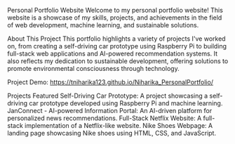 Personal Portfolio Website
Welcome to my personal portfolio website! This website is a showcase of my skills, projects, and achievements in the field of web development, machine learning, and sustainable solutions.

About This Project
This portfolio highlights a variety of projects I've worked on, from creating a self-driving car prototype using Raspberry Pi to building full-stack web applications and AI-powered recommendation systems. It also reflects my dedication to sustainable development, offering solutions to promote environmental consciousness through technology.

Project Demo:
https://tniharika123.github.io/Niharika_PersonalPortfolio/

Projects Featured
Self-Driving Car Prototype: A project showcasing a self-driving car prototype developed using Raspberry Pi and machine learning.
JanConnect - AI-powered Information Portal: An AI-driven platform for personalized news recommendations.
Full-Stack Netflix Website: A full-stack implementation of a Netflix-like website.
Nike Shoes Webpage: A landing page showcasing Nike shoes using HTML, CSS, and JavaScript.
